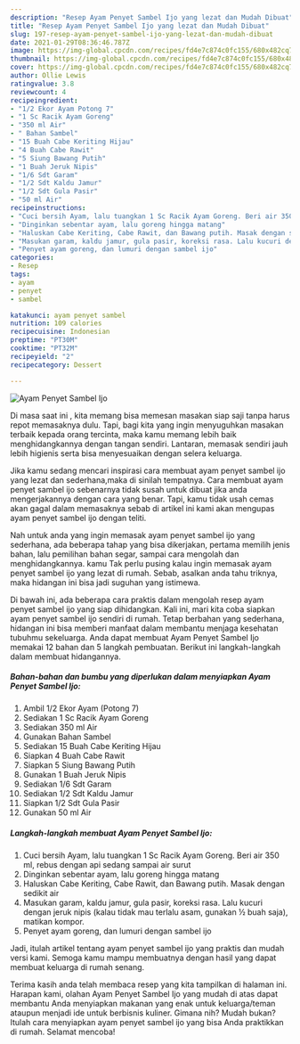 ```yaml
---
description: "Resep Ayam Penyet Sambel Ijo yang lezat dan Mudah Dibuat"
title: "Resep Ayam Penyet Sambel Ijo yang lezat dan Mudah Dibuat"
slug: 197-resep-ayam-penyet-sambel-ijo-yang-lezat-dan-mudah-dibuat
date: 2021-01-29T08:36:46.787Z
image: https://img-global.cpcdn.com/recipes/fd4e7c874c0fc155/680x482cq70/ayam-penyet-sambel-ijo-foto-resep-utama.jpg
thumbnail: https://img-global.cpcdn.com/recipes/fd4e7c874c0fc155/680x482cq70/ayam-penyet-sambel-ijo-foto-resep-utama.jpg
cover: https://img-global.cpcdn.com/recipes/fd4e7c874c0fc155/680x482cq70/ayam-penyet-sambel-ijo-foto-resep-utama.jpg
author: Ollie Lewis
ratingvalue: 3.8
reviewcount: 4
recipeingredient:
- "1/2 Ekor Ayam Potong 7"
- "1 Sc Racik Ayam Goreng"
- "350 ml Air"
- " Bahan Sambel"
- "15 Buah Cabe Keriting Hijau"
- "4 Buah Cabe Rawit"
- "5 Siung Bawang Putih"
- "1 Buah Jeruk Nipis"
- "1/6 Sdt Garam"
- "1/2 Sdt Kaldu Jamur"
- "1/2 Sdt Gula Pasir"
- "50 ml Air"
recipeinstructions:
- "Cuci bersih Ayam, lalu tuangkan 1 Sc Racik Ayam Goreng. Beri air 350 ml, rebus dengan api sedang sampai air surut"
- "Dinginkan sebentar ayam, lalu goreng hingga matang"
- "Haluskan Cabe Keriting, Cabe Rawit, dan Bawang putih. Masak dengan sedikit air"
- "Masukan garam, kaldu jamur, gula pasir, koreksi rasa. Lalu kucuri dengan jeruk nipis (kalau tidak mau terlalu asam, gunakan ½ buah saja), matikan kompor."
- "Penyet ayam goreng, dan lumuri dengan sambel ijo"
categories:
- Resep
tags:
- ayam
- penyet
- sambel

katakunci: ayam penyet sambel 
nutrition: 109 calories
recipecuisine: Indonesian
preptime: "PT30M"
cooktime: "PT32M"
recipeyield: "2"
recipecategory: Dessert

---
```



![Ayam Penyet Sambel Ijo](https://img-global.cpcdn.com/recipes/fd4e7c874c0fc155/680x482cq70/ayam-penyet-sambel-ijo-foto-resep-utama.jpg)

Di masa  saat ini , kita memang bisa memesan masakan siap saji tanpa harus repot memasaknya dulu. Tapi, bagi kita yang ingin menyuguhkan masakan terbaik kepada orang tercinta, maka kamu memang lebih baik menghidangkannya dengan tangan sendiri. Lantaran, memasak sendiri jauh lebih higienis serta bisa menyesuaikan dengan selera keluarga.

Jika kamu sedang mencari inspirasi cara membuat ayam penyet sambel ijo yang lezat dan sederhana,maka di sinilah tempatnya. Cara membuat ayam penyet sambel ijo  sebenarnya tidak susah untuk dibuat jika anda mengerjakannya dengan cara yang benar. Tapi, kamu tidak usah cemas akan gagal dalam memasaknya 
sebab di artikel ini kami akan mengupas ayam penyet sambel ijo dengan teliti.  



Nah untuk anda yang ingin memasak ayam penyet sambel ijo yang sederhana, ada beberapa tahap yang bisa dikerjakan, pertama memilih jenis bahan, lalu pemilihan bahan segar, sampai cara mengolah dan menghidangkannya. kamu Tak perlu pusing kalau ingin memasak ayam penyet sambel ijo yang lezat di rumah. Sebab, asalkan anda  tahu triknya, maka hidangan ini bisa jadi suguhan yang istimewa.

Di bawah ini, ada beberapa cara praktis  dalam mengolah resep ayam penyet sambel ijo yang siap dihidangkan. Kali ini, mari kita coba siapkan ayam penyet sambel ijo sendiri di rumah. Tetap berbahan yang sederhana, hidangan ini bisa memberi manfaat dalam membantu menjaga kesehatan tubuhmu sekeluarga. Anda dapat membuat Ayam Penyet Sambel Ijo memakai 12 bahan dan 5 langkah pembuatan. Berikut ini langkah-langkah dalam membuat hidangannya.

<!--inarticleads1-->

##### Bahan-bahan dan bumbu yang diperlukan dalam menyiapkan Ayam Penyet Sambel Ijo:

1. Ambil 1/2 Ekor Ayam (Potong 7)
1. Sediakan 1 Sc Racik Ayam Goreng
1. Sediakan 350 ml Air
1. Gunakan  Bahan Sambel
1. Sediakan 15 Buah Cabe Keriting Hijau
1. Siapkan 4 Buah Cabe Rawit
1. Siapkan 5 Siung Bawang Putih
1. Gunakan 1 Buah Jeruk Nipis
1. Sediakan 1/6 Sdt Garam
1. Sediakan 1/2 Sdt Kaldu Jamur
1. Siapkan 1/2 Sdt Gula Pasir
1. Gunakan 50 ml Air




<!--inarticleads2-->

##### Langkah-langkah membuat Ayam Penyet Sambel Ijo:

1. Cuci bersih Ayam, lalu tuangkan 1 Sc Racik Ayam Goreng. Beri air 350 ml, rebus dengan api sedang sampai air surut
1. Dinginkan sebentar ayam, lalu goreng hingga matang
1. Haluskan Cabe Keriting, Cabe Rawit, dan Bawang putih. Masak dengan sedikit air
1. Masukan garam, kaldu jamur, gula pasir, koreksi rasa. Lalu kucuri dengan jeruk nipis (kalau tidak mau terlalu asam, gunakan ½ buah saja), matikan kompor.
1. Penyet ayam goreng, dan lumuri dengan sambel ijo




Jadi, itulah artikel tentang  ayam penyet sambel ijo  yang praktis dan mudah versi kami. Semoga kamu mampu membuatnya dengan hasil yang dapat membuat keluarga di rumah senang. 

Terima kasih anda telah membaca resep yang kita tampilkan di halaman ini. Harapan kami, olahan  Ayam Penyet Sambel Ijo yang mudah di atas dapat membantu Anda menyiapkan makanan yang enak untuk keluarga/teman ataupun menjadi ide untuk berbisnis kuliner. Gimana nih? Mudah bukan? Itulah cara menyiapkan ayam penyet sambel ijo yang bisa Anda praktikkan di rumah. Selamat mencoba!

